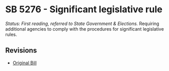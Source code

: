 # SB 5276 - Significant legislative rule
*Status: First reading, referred to State Government & Elections.*
Requiring additional agencies to comply with the procedures for significant legislative rules.

## Revisions
* [Original Bill](1/)